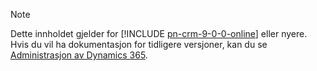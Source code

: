 > [!NOTE]
> Dette innholdet gjelder for [!INCLUDE [pn-crm-9-0-0-online](../includes/pn-crm-9-0-0-online.md)] eller nyere. Hvis du vil ha dokumentasjon for tidligere versjoner, kan du se [Administrasjon av Dynamics 365](https://technet.microsoft.com/library/dn531101.aspx).